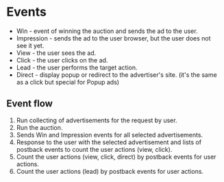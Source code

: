 # Events

* Win - event of winning the auction and sends the ad to the user.
* Impression - sends the ad to the user browser, but the user does not see it yet.
* View - the user sees the ad.
* Click - the user clicks on the ad.
* Lead - the user performs the target action.
* Direct - display popup or redirect to the advertiser's site. (it's the same as a click but special for Popup ads)

## Event flow

1. Run collecting of advertisements for the request by user.
2. Run the auction.
3. Sends Win and Impression events for all selected advertisements.
4. Response to the user with the selected advertisement and lists of postback events to count the user actions (view, click).
5. Count the user actions (view, click, direct) by postback events for user actions.
6. Count the user actions (lead) by postback events for user actions.
